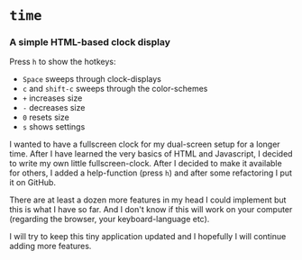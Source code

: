 # `time`
### A simple HTML-based clock display

Press `h` to show the hotkeys:
- `Space` sweeps through clock-displays
- `c` and `shift-c` sweeps through the color-schemes
- `+` increases size
- `-` decreases size
- `0` resets size
- `s` shows settings

I wanted to have a fullscreen clock for my dual-screen setup for a longer time. After I have learned the very basics of HTML and Javascript, I decided to write my own little fullscreen-clock. After I decided to make it available for others, I added a help-function (press `h`) and after some refactoring I put it on GitHub.

There are at least a dozen more features in my head I could implement but this is what I have so far. And I don't know if this will work on your computer (regarding the browser, your keyboard-language etc).

I will try to keep this tiny application updated and I hopefully I will continue adding more features.

